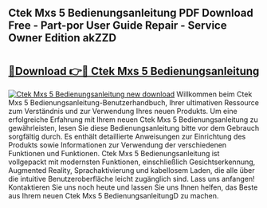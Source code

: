 ## Ctek Mxs 5 Bedienungsanleitung PDF Download Free - Part-por User Guide Repair - Service Owner Edition akZZD

# <h2><a href="http://df2rh4.blite.top/?on=Ctek+Mxs+5+Bedienungsanleitung">🔗Download 👉🔴 Ctek Mxs 5 Bedienungsanleitung</a></h2>

[![Ctek Mxs 5 Bedienungsanleitung new download](https://i.imgur.com/lujVjoI.png)](http://df2rh4.blite.top/?on=Ctek+Mxs+5+Bedienungsanleitung)
Willkommen beim Ctek Mxs 5 Bedienungsanleitung-Benutzerhandbuch, Ihrer ultimativen Ressource zum Verständnis und zur Verwendung Ihres neuen Produkts. Um eine erfolgreiche Erfahrung mit Ihrem neuen Ctek Mxs 5 Bedienungsanleitung zu gewährleisten, lesen Sie diese Bedienungsanleitung bitte vor dem Gebrauch sorgfältig durch. Es enthält detaillierte Anweisungen zur Einrichtung des Produkts sowie Informationen zur Verwendung der verschiedenen Funktionen und Funktionen. Ctek Mxs 5 Bedienungsanleitung ist vollgepackt mit modernsten Funktionen, einschließlich Gesichtserkennung, Augmented Reality, Sprachaktivierung und kabellosem Laden, die alle über die intuitive Benutzeroberfläche leicht zugänglich sind. Lass uns anfangen! Kontaktieren Sie uns noch heute und lassen Sie uns Ihnen helfen, das Beste aus Ihrem neuen Ctek Mxs 5 BedienungsanleitungD zu machen.
